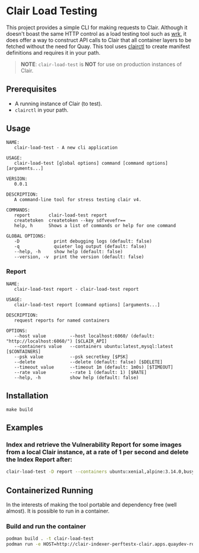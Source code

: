 # Clair Load Testing

This project provides a simple CLI for making requests to Clair. Although it doesn't boast the same HTTP control as a load testing tool such as [wrk](https://github.com/wg/wrk), it does offer a way to construct API calls to Clair that all container layers to be fetched without the need for Quay. This tool uses [clairctl](https://github.com/quay/clair/blob/cbdc9caab450489377ab1d6bb19429d54df639cc/Documentation/reference/clairctl.md) to create manifest definitions and requires it in your path.

> **NOTE**: `clair-load-test` is **NOT** for use on production instances of Clair.

## Prerequisites

* A running instance of Clair (to test).
* `clairctl` in your path.

## Usage
```
NAME:
   clair-load-test - A new cli application

USAGE:
   clair-load-test [global options] command [command options] [arguments...]

VERSION:
   0.0.1

DESCRIPTION:
   A command-line tool for stress testing clair v4.

COMMANDS:
   report       clair-load-test report
   createtoken  createtoken --key sdfvevefr==
   help, h      Shows a list of commands or help for one command

GLOBAL OPTIONS:
   -D             print debugging logs (default: false)
   -q             quieter log output (default: false)
   --help, -h     show help (default: false)
   --version, -v  print the version (default: false)

```

### Report
```
NAME:
   clair-load-test report - clair-load-test report

USAGE:
   clair-load-test report [command options] [arguments...]

DESCRIPTION:
   request reports for named containers

OPTIONS:
   --host value         --host localhost:6060/ (default: "http://localhost:6060/") [$CLAIR_API]
   --containers value   --containers ubuntu:latest,mysql:latest [$CONTAINERS]
   --psk value          --psk secretkey [$PSK]
   --delete             --delete (default: false) [$DELETE]
   --timeout value      --timeout 1m (default: 1m0s) [$TIMEOUT]
   --rate value         --rate 1 (default: 1) [$RATE]
   --help, -h           show help (default: false)
```

## Installation

```
make build
```

## Examples

### Index and retrieve the Vulnerability Report for some images from a local Clair instance, at a rate of 1 per second and delete the Index Report after:
```sh
clair-load-test -D report --containers ubuntu:xenial,alpine:3.14.0,busybox:uclibc,postgres:9.6.22,redis:buster,python:slim,node:latest,mysql:8.0.25,mongo:5.0.0-rc3,nginx:mainline --rate=1 --host="http://localhost:6060" --psk=secret --timeout=2m --delete=1
```

## Containerized Running

In the interests of making the tool portable and dependency free (well almost). It is possible to run in a container.

### Build and run the container

```sh
podman build . -t clair-load-test
podman run -e HOST=http://clair-indexer-perftestx-clair.apps.quaydev-rosa-1.czz9.p1.openshiftapps.com -e TIMEOUT=1m -e DELETE=1 -e PSK=secret -e RATE=1 -it clair-load-test
```

